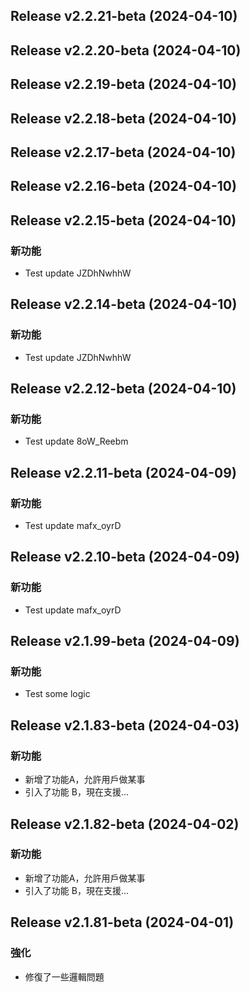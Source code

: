 ## Release v2.2.21-beta (2024-04-10)

## Release v2.2.20-beta (2024-04-10)

## Release v2.2.19-beta (2024-04-10)

## Release v2.2.18-beta (2024-04-10)

## Release v2.2.17-beta (2024-04-10)

## Release v2.2.16-beta (2024-04-10)

## Release v2.2.15-beta (2024-04-10)

### 新功能

- Test update JZDhNwhhW

## Release v2.2.14-beta (2024-04-10)

### 新功能

- Test update JZDhNwhhW

## Release v2.2.12-beta (2024-04-10)

### 新功能

- Test update 8oW_Reebm

## Release v2.2.11-beta (2024-04-09)

### 新功能

- Test update mafx_oyrD

## Release v2.2.10-beta (2024-04-09)

### 新功能

- Test update mafx_oyrD

## Release v2.1.99-beta (2024-04-09)

### 新功能

- Test some logic

## Release v2.1.83-beta (2024-04-03)

### 新功能

- 新增了功能A，允許用戶做某事
- 引入了功能 B，現在支援...

## Release v2.1.82-beta (2024-04-02)

### 新功能

- 新增了功能A，允許用戶做某事
- 引入了功能 B，現在支援...

## Release v2.1.81-beta (2024-04-01)

### 強化

- 修復了一些邏輯問題
